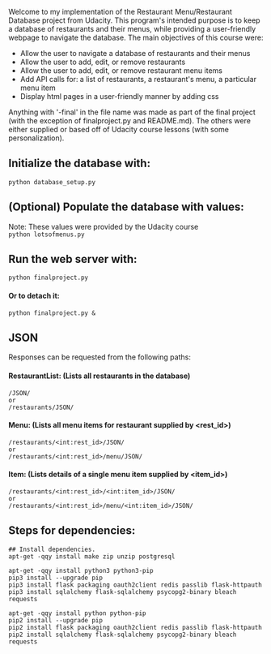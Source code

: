 Welcome to my implementation of the Restaurant Menu/Restaurant Database project from Udacity.
This program's intended purpose is to keep a database of restaurants and their menus, while
providing a user-friendly webpage to navigate the database. The main objectives of this
course were:
 - Allow the user to navigate a database of restaurants and their menus
 - Allow the user to add, edit, or remove restaurants
 - Allow the user to add, edit, or remove restaurant menu items
 - Add API calls for: a list of restaurants, a restaurant's menu, a particular menu item
 - Display html pages in a user-friendly manner by adding css

Anything with '-final' in the file name was made as part of the final project (with the
exception of finalproject.py and README.md). The others were either supplied or based off of
Udacity course lessons (with some personalization).

## Initialize the database with:
```python database_setup.py```

## (Optional) Populate the database with values:
Note: These values were provided by the Udacity course\
```python lotsofmenus.py```

## Run the web server with:
```python finalproject.py```
#### Or to detach it:
```python finalproject.py &```

## JSON
Responses can be requested from the following paths:
#### RestaurantList: (Lists all restaurants in the database)
```
/JSON/
or
/restaurants/JSON/
```
#### Menu: (Lists all menu items for restaurant supplied by <rest_id>)
```
/restaurants/<int:rest_id>/JSON/
or
/restaurants/<int:rest_id>/menu/JSON/
```
#### Item: (Lists details of a single menu item supplied by <item_id>)
```
/restaurants/<int:rest_id>/<int:item_id>/JSON/
or
/restaurants/<int:rest_id>/menu/<int:item_id>/JSON/
```

## Steps for dependencies:
```
## Install dependencies.
apt-get -qqy install make zip unzip postgresql

apt-get -qqy install python3 python3-pip
pip3 install --upgrade pip
pip3 install flask packaging oauth2client redis passlib flask-httpauth
pip3 install sqlalchemy flask-sqlalchemy psycopg2-binary bleach requests

apt-get -qqy install python python-pip
pip2 install --upgrade pip
pip2 install flask packaging oauth2client redis passlib flask-httpauth
pip2 install sqlalchemy flask-sqlalchemy psycopg2-binary bleach requests
```
